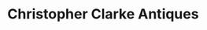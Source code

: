 ---
title: "Christopher Clarke Antiques"
url: /cheltenham/christopher-clarke-antiques/
shop: Antiquitäten
---